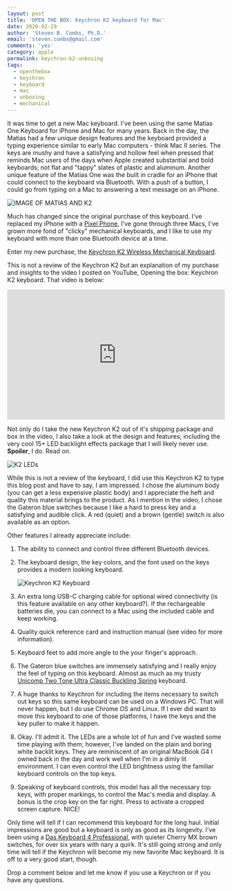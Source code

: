 ```yaml
---
layout: post
title: 'OPEN THE BOX: Keychron K2 keyboard for Mac'
date: 2020-02-29
author: 'Steven B. Combs, Ph.D.'
email: 'steven.combs@gmail.com'
comments: 'yes'
category: apple
permalink: keychron-k2-unboxing
tags:
  - openthebox
  - keychron
  - keyboard
  - mac
  - unboxing
  - mechanical
---
```


It was time to get a new Mac keyboard. I've been using the same Matias One Keyboard for iPhone and Mac for many years. Back in the day, the Matias had a few unique design features and the keyboard provided a typing experience similar to early Mac computers - think Mac II series. The keys are mushy and have a satisfying and hollow feel when pressed that reminds Mac users of the days when Apple created substantial and bold keyboards; not flat and "tappy" slates of plastic and aluminum. Another unique feature of the Matias One was the built in cradle for an iPhone that could connect to the keyboard via Bluetooth. With a push of a button, I could go from typing on a Mac to answering a text message on an iPhone.

![IMAGE OF MATIAS AND K2](/images/posts/2020-02-29-keychron-unboxing/matias-and-keychron.jpg)

Much has changed since the original purchase of this keyboard. I've replaced my iPhone with a [Pixel Phone](https://www.pixelpowerpodcast.com), I've gone through three Macs, I've grown more fond of "clicky" mechanical keyboards, and I like to use my keyboard with more than one Bluetooth device at a time.

Enter my new purchase, the [Keychron K2 Wireless Mechanical Keyboard](https://www.keychron.com/products/keychron-k2-wireless-mechanical-keyboard).

This is not a review of the Keychron K2 but an explanation of my purchase and insights to the video I posted on YouTube, Opening the box: Keychron K2 keyboard. That video is below:

<div style="position:relative;padding-top:56.25%;">
  <p><iframe src="https://www.youtube.com/embed/A7R0HIG7nR0" frameborder="0" allowfullscreen style="position:absolute;top:0;left:0;width:100%;height:100%;"></iframe></p>
</div>

Not only do I take the new Keychron K2 out of it's shipping package and box in the video, I also take a look at the design and features; including the very cool 15+ LED backlight effects package that I will likely never use. **Spoiler**, I do. Read on.

![K2 LEDs](/images/posts/2020-02-29-keychron-unboxing/keycron-k2-leds.jpg)

While this is not a review of the keyboard, I did use this Keychron K2 to type this blog post and have to say, I am impressed. I chose the aluminum body (you can get a less expensive plastic body) and I appreciate the heft and quality this material brings to the product. As I mention in the video, I chose the Gateron blue switches because I like a hard to press key and a satisfying and audible click. A red (quiet) and a brown (gentle) switch is also available as an option.

Other features I already appreciate include:

1. The ability to connect and control three different Bluetooth devices.
2. The keyboard design, the key colors, and the font used on the keys provides a modern looking keyboard.

    ![Keychron K2 Keyboard](/images/posts/2020-02-29-keychron-unboxing/keycron-k2.jpg)

2. An extra long USB-C charging cable for optional wired connectivity (is this feature available on any other keyboard?). If the rechargeable batteries die, you can connect to a Mac using the included cable and keep working.
3. Quality quick reference card and instruction manual (see video for more information).
4. Keyboard feet to add more angle to the your finger's approach.
5. The Gateron blue switches are immensely satisfying and I really enjoy the feel of typing on this keyboard. Almost as much as my trusty [Unicomp Two Tone Ultra Classic Buckling Spring](https://www.stevencombs.com/gadgets/2017/07/09/relive-80s-with-unicomp-keyboard.html) keyboard.
6. A huge thanks to Keychron for including the items necessary to switch out keys so this same keyboard can be used on a Windows PC. That will never happen, but I do use Chrome OS and Linux. If I ever did want to move this keyboard to one of those platforms, I have the keys and the key puller to make it happen.
7. Okay. I'll admit it. The LEDs are a whole lot of fun and I've wasted some time playing with them; however, I've landed on the plain and boring white backlit keys. They are reminiscent of an original MacBook G4 I owned back in the day and work well when I'm in a dimly lit environment. I can even control the LED brightness using the familiar keyboard controls on the top keys.
8. Speaking of keyboard controls, this model has all the necessary top keys, with proper markings, to control the Mac's media and display. A bonus is the crop key on the far right. Press to activate a cropped screen capture. NICE!

Only time will tell if I can recommend this keyboard for the long haul. Initial impressions are good but a keyboard is only as good as its longevity. I've been using a [Das Keyboard 4 Professional](https://amzn.to/2I9e2vC), with quieter Cherry MX brown switches, for over six years with nary a quirk. It's still going strong and only time will tell if the Keychron will become my new favorite Mac keyboard. It is off to a very good start, though.

Drop a comment below and let me know if you use a Keychron or if you have any questions.
